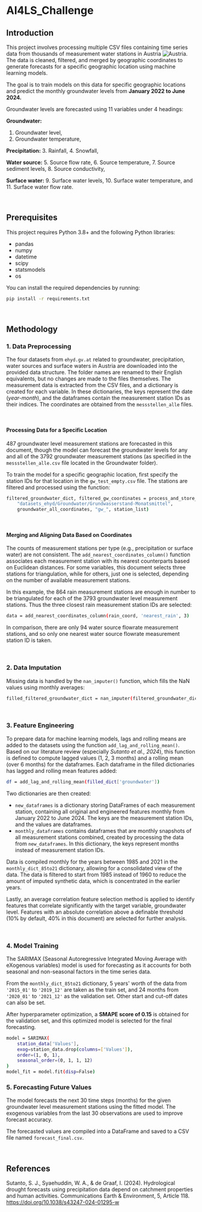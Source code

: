 # AI4LS_Challenge

## Introduction
This project involves processing multiple CSV files containing time series data from thousands of measurement water stations in Austria ![Austria](https://raw.githubusercontent.com/stevenrskelton/flag-icon/master/png/16/country-4x3/at.png "Austria"). The data is cleaned, filtered, and merged by geographic coordinates to generate forecasts for a specific geographic location using machine learning models.

The goal is to train models on this data for specific geographic locations and predict the monthly groundwater levels from **January 2022 to June 2024.**

Groundwater levels are forecasted using 11 variables under 4 headings:

**Groundwater:**
1.  Groundwater level,
2.  Groundwater temperature,

**Precipitation:**
3.  Rainfall,
4.  Snowfall,

**Water source:**
5.  Source flow rate,
6.  Source temperature,
7.  Source sediment levels,
8.  Source conductivity,

**Surface water:**
9.  Surface water levels,
10. Surface water temperature, and
11. Surface water flow rate.

<br>

## Prerequisites

This project requires Python 3.8+ and the following Python libraries:

  - pandas 
  - numpy 
  - datetime 
  - scipy 
  - statsmodels
  - os

You can install the required dependencies by running:

```bash
pip install -r requirements.txt
```

<br>

## Methodology

### 1. Data Preprocessing
The four datasets from `ehyd.gv.at` related to groundwater, precipitation, water sources and surface waters in Austria are downloaded into the provided data structure. 
The folder names are renamed to their English equivalents, but no changes are made to the files themselves. 
The measurement data is extracted from the CSV files, and a dictionary is created for each variable. 
In these dictionaries, the keys represent the date (_year-month_), and the dataframes contain the measurement station IDs as their indices. 
The coordinates are obtained from the `messstellen_alle` files.

<br>

#### Processing Data for a Specific Location
487 groundwater level measurement stations are forecasted in this document, 
though the model can forecast the groundwater levels for any and all of the 3792 groundwater measurement stations (as specified in the `messstellen_alle.csv` file located in the Groundwater folder). 

To train the model for a specific geographic location, first specify the station IDs for that location in the `gw_test_empty.csv` file. 
The stations are filtered and processed using the function:

```bash
filtered_groundwater_dict, filtered_gw_coordinates = process_and_store_data(
    "datasets_ehyd/Groundwater/Grundwasserstand-Monatsmittel",
    groundwater_all_coordinates, "gw_", station_list)
```

<br>

####  Merging and Aligning Data Based on Coordinates
The counts of measurement stations per type (e.g., precipitation or surface water) are not consistent. 
The `add_nearest_coordinates_column()` function associates each measurement station with its nearest counterparts based on Euclidean distances.
For some variables, this document selects three stations for triangulation, while for others, just one is selected, depending on the number of available measurement stations. 

In this example, the 864 rain measurement stations are enough in number to be triangulated for each of the 3793 groundwater level measurement stations. Thus the three closest rain measurement station IDs are selected:


```bash
data = add_nearest_coordinates_column(rain_coord, 'nearest_rain', 3)
```

In comparison, there are only 94 water source flowrate measurement stations, and so only one nearest water source flowrate measurement station ID is taken. 


<br>

### 2. Data Imputation
Missing data is handled by the `nan_imputer()` function, which fills the NaN values using monthly averages:

```bash
filled_filtered_groundwater_dict = nan_imputer(filtered_groundwater_dict)
```

<br>

### 3. Feature Engineering
To prepare data for machine learning models, lags and rolling means are added to the datasets using the function `add_lag_and_rolling_mean()`. 
Based on our literature review (especially _Sutanto et al., 2024_), this function is defined to compute lagged values (1, 2, 3 months) and a rolling mean (over 6 months) for the dataframes.
Each dataframe in the filled dictionaries has lagged and rolling mean features added:

```bash
df = add_lag_and_rolling_mean(filled_dict['groundwater'])
```



Two dictionaries are then created:
- `new_dataframes` is a dictionary storing DataFrames of each measurement station, containing all original and engineered features monthly from January 2022 to June 2024. The keys are the measurement station IDs, and the values are dataframes.
- `monthly_dataframes` contains dataframes that are monthly snapshots of all measurement stations combined, created by processing the data from `new_dataframes`. In this dictionary, the keys represent months
                        instead of measurement station IDs.

Data is compiled monthly for the years between 1985 and 2021 in the `monthly_dict_85to21` dictionary, allowing for a consolidated view of the data. 
The data is filtered to start from 1985 instead of 1960 to reduce the amount of imputed synthetic data, which is concentrated in the earlier years.


Lastly, an average correlation feature selection method is applied to identify features that correlate significantly with the target variable, groundwater level. 
Features with an absolute correlation above a definable threshold (10% by default, 40% in this document) are selected for further analysis.


<br>

### 4. Model Training
The SARIMAX (Seasonal Autoregressive Integrated Moving Average with eXogenous variables) model is used for forecasting as it accounts for both seasonal and non-seasonal factors in the time series data.

From the `monthly_dict_85to21` dictionary, 5 years' worth of the data from `'2015_01'` to `'2019_12'` are taken as the train set, and 24 months from `'2020_01'` to `'2021_12'` as the validation set. 
Other start and cut-off dates can also be set.

After hyperparameter optimization, a **SMAPE score of 0.15** is obtained for the validation set, and this optimized model is selected for the final forecasting.

```bash
model = SARIMAX(
    station_data['Values'],
    exog=station_data.drop(columns=['Values']),
    order=(1, 0, 1),
    seasonal_order=(0, 1, 1, 12)
)
model_fit = model.fit(disp=False)
```



### 5. Forecasting Future Values
The model forecasts the next 30 time steps (months) for the given groundwater level measurement stations using the fitted model. 
The exogenous variables from the last 30 observations are used to improve forecast accuracy.

The forecasted values are compiled into a DataFrame and saved to a CSV file named `forecast_final.csv`.

<br>



## References
Sutanto, S. J., Syaehuddin, W. A., & de Graaf, I. (2024). Hydrological drought forecasts using precipitation data depend on catchment properties and human activities. Communications Earth & Environment, 5, Article 118. https://doi.org/10.1038/s43247-024-01295-w
